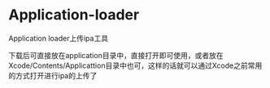 # Application-loader
Application loader上传ipa工具

下载后可直接放在application目录中，直接打开即可使用，或者放在Xcode/Contents/Applicattion目录中也可，这样的话就可以通过Xcode之前常用的方式打开进行ipa的上传了

